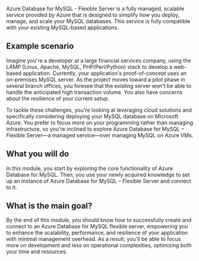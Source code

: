 Azure Database for MySQL - Flexible Server is a fully managed, scalable service provided by Azure that is designed to simplify how you deploy, manage, and scale your MySQL databases. This service is fully compatible with your existing MySQL-based applications.

## Example scenario

Imagine you're a developer at a large financial services company, using the LAMP (Linux, Apache, MySQL, PHP/Perl/Python) stack to develop a web-based application. Currently, your application's proof-of-concept uses an on-premises MySQL server. As the project moves toward a pilot phase in several branch offices, you foresee that the existing server won't be able to handle the anticipated high transaction volume. You also have concerns about the resilience of your current setup.

To tackle these challenges, you're looking at leveraging cloud solutions and specifically considering deploying your MySQL database on Microsoft Azure. You prefer to focus more on your programming rather than managing infrastructure, so you're inclined to explore Azure Database for MySQL – Flexible Server—a managed service—over managing MySQL on Azure VMs.

## What you will do

In this module, you start by exploring the core functionality of Azure Database for MySQL. Then, you use your newly acquired knowledge to set up an instance of Azure Database for MySQL – Flexible Server and connect to it.

## What is the main goal?

By the end of this module, you should know how to successfully create and connect to an Azure Database for MySQL flexible server, empowering you to enhance the scalability, performance, and resilience of your application with minimal management overhead. As a result, you'll be able to focus more on development and less on operational complexities, optimizing both your time and resources.
